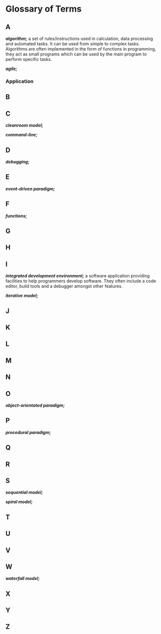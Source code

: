 # Glossary of Terms
## A
***algorithm;*** a set of rules/instructions used in calculation, data processing and automated tasks. It can be used from simple to complex tasks. Algorithms are often implemented in the form of functions in programming, they act as small programs which can be used by the main program to perform specific tasks.   

***agile;***
### Application
## B
## C
***cleanroom model;***   

***command-line;***
## D
***debugging;***
## E
***event-driven paradigm;***
## F
***functions;***   
## G
## H
## I
***integrated development environment;*** a software application providing facilities to help programmers develop software. They often include a code editor, build tools and a debugger amongst other features.   

***iterative model;***
## J
## K
## L
## M 
## N
## O
***object-orientated paradigm;***
## P
***procedural paradigm;***
## Q
## R
## S
***sequential model;***   

***spiral model;***
## T
## U 
## V
## W
***waterfall model;***
## X
## Y
## Z




